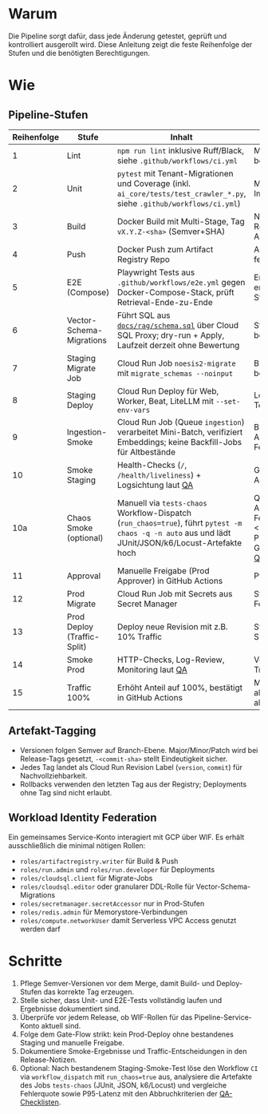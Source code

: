 # Warum
Die Pipeline sorgt dafür, dass jede Änderung getestet, geprüft und kontrolliert ausgerollt wird. Diese Anleitung zeigt die feste Reihenfolge der Stufen und die benötigten Berechtigungen.

# Wie
## Pipeline-Stufen
| Reihenfolge | Stufe | Inhalt | Gate |
| --- | --- | --- | --- |
| 1 | Lint | `npm run lint` inklusive Ruff/Black, siehe `.github/workflows/ci.yml` | Merge blockiert bei Fehlern |
| 2 | Unit | `pytest` mit Tenant-Migrationen und Coverage (inkl. `ai_core/tests/test_crawler_*.py`, siehe `.github/workflows/ci.yml`) | Must-pass für Image-Build |
| 3 | Build | Docker Build mit Multi-Stage, Tag `vX.Y.Z-<sha>` (Semver+SHA) | Nutzt Artifact Registry Service Account |
| 4 | Push | Docker Push zum Artifact Registry Repo | Abbruch bei fehlender Auth |
| 5 | E2E (Compose) | Playwright Tests aus `.github/workflows/e2e.yml` gegen Docker-Compose-Stack, prüft Retrieval-Ende-zu-Ende | Ergebnis entscheidet über Staging-Deploy |
| 6 | Vector-Schema-Migrations | Führt SQL aus [`docs/rag/schema.sql`](../rag/schema.sql) über Cloud SQL Proxy; dry-run + Apply, Laufzeit derzeit ohne Bewertung | Stoppt Release bei DDL-Fehlern |
| 7 | Staging Migrate Job | Cloud Run Job `noesis2-migrate` mit `migrate_schemas --noinput` | Bricht Release bei Fehlern ab |
| 8 | Staging Deploy | Cloud Run Deploy für Web, Worker, Beat, LiteLLM mit `--set-env-vars` | Löst Smoke-Tests aus |
| 9 | Ingestion-Smoke | Cloud Run Job (Queue `ingestion`) verarbeitet Mini-Batch, verifiziert Embeddings; keine Backfill-Jobs für Altbestände | Blockiert Approval bei Fehler |
| 10 | Smoke Staging | Health-Checks (`/`, `/health/liveliness`) + Logsichtung laut [QA](../qa/checklists.md) | Gate für Approval |
| 10a | Chaos Smoke (optional) | Manuell via `tests-chaos` Workflow-Dispatch (`run_chaos=true`), führt `pytest -m chaos -q -n auto` aus und lädt JUnit/JSON/k6/Locust-Artefakte hoch | QA-Abbruchkriterien: Fehlerquote <5 %, Latenz-P95 unter Grenzwert laut [QA-Checklisten](../qa/checklists.md) |
| 11 | Approval | Manuelle Freigabe (Prod Approver) in GitHub Actions | Pflicht vor Prod |
| 12 | Prod Migrate | Cloud Run Job mit Secrets aus Secret Manager | Stoppt Flow bei Fehler |
| 13 | Prod Deploy (Traffic-Split) | Deploy neue Revision mit z.B. 10% Traffic | Startet Prod-Smoke |
| 14 | Smoke Prod | HTTP-Checks, Log-Review, Monitoring laut [QA](../qa/checklists.md) | Vor Bedarfs-Traffic |
| 15 | Traffic 100% | Erhöht Anteil auf 100%, bestätigt in GitHub Actions | Markiert Release als abgeschlossen |

## Artefakt-Tagging
- Versionen folgen Semver auf Branch-Ebene. Major/Minor/Patch wird bei Release-Tags gesetzt, `-<commit-sha>` stellt Eindeutigkeit sicher.
- Jedes Tag landet als Cloud Run Revision Label (`version`, `commit`) für Nachvollziehbarkeit.
- Rollbacks verwenden den letzten Tag aus der Registry; Deployments ohne Tag sind nicht erlaubt.

## Workload Identity Federation
Ein gemeinsames Service-Konto interagiert mit GCP über WIF. Es erhält ausschließlich die minimal nötigen Rollen:
- `roles/artifactregistry.writer` für Build & Push
- `roles/run.admin` und `roles/run.developer` für Deployments
- `roles/cloudsql.client` für Migrate-Jobs
- `roles/cloudsql.editor` oder granularer DDL-Rolle für Vector-Schema-Migrations
- `roles/secretmanager.secretAccessor` nur in Prod-Stufen
- `roles/redis.admin` für Memorystore-Verbindungen
- `roles/compute.networkUser` damit Serverless VPC Access genutzt werden darf

# Schritte
1. Pflege Semver-Versionen vor dem Merge, damit Build- und Deploy-Stufen das korrekte Tag erzeugen.
2. Stelle sicher, dass Unit- und E2E-Tests vollständig laufen und Ergebnisse dokumentiert sind.
3. Überprüfe vor jedem Release, ob WIF-Rollen für das Pipeline-Service-Konto aktuell sind.
4. Folge dem Gate-Flow strikt: kein Prod-Deploy ohne bestandenes Staging und manuelle Freigabe.
5. Dokumentiere Smoke-Ergebnisse und Traffic-Entscheidungen in den Release-Notizen.
6. Optional: Nach bestandenem Staging-Smoke-Test löse den Workflow `CI` via `workflow_dispatch` mit `run_chaos=true` aus, analysiere die Artefakte des Jobs `tests-chaos` (JUnit, JSON, k6/Locust) und vergleiche Fehlerquote sowie P95-Latenz mit den Abbruchkriterien der [QA-Checklisten](../qa/checklists.md).

